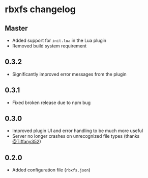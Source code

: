 # rbxfs changelog

## Master
* Added support for `init.lua` in the Lua plugin
* Removed build system requirement

## 0.3.2
* Significantly improved error messages from the plugin

## 0.3.1
* Fixed broken release due to npm bug

## 0.3.0
* Improved plugin UI and error handling to be much more useful
* Server no longer crashes on unrecognized file types (thanks [@Tiffany352](https://github.com/tiffany352))

## 0.2.0
* Added configuration file (`rbxfs.json`)